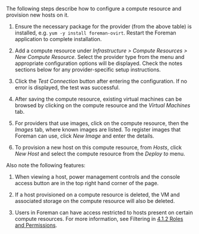 
The following steps describe how to configure a compute resource and provision new hosts on it.

1. Ensure the necessary package for the provider (from the above table) is installed, e.g. `yum -y install foreman-ovirt`.  Restart the Foreman application to complete installation.

1. Add a compute resource under *Infrastructure > Compute Resources > New Compute Resource*.  Select the provider type from the menu and appropriate configuration options will be displayed.  Check the notes sections below for any provider-specific setup instructions.

1. Click the *Test Connection* button after entering the configuration.  If no error is displayed, the test was successful.

1. After saving the compute resource, existing virtual machines can be browsed by clicking on the compute resource and the *Virtual Machines* tab.

1. For providers that use images, click on the compute resource, then the *Images* tab, where known images are listed.  To register images that Foreman can use, click *New Image* and enter the details.

1. To provision a new host on this compute resource, from *Hosts*, click *New Host* and select the compute resource from the *Deploy to* menu.

Also note the following features:

1. When viewing a host, power management controls and the console access button are in the top right hand corner of the page.

1. If a host provisioned on a compute resource is deleted, the VM and associated storage on the compute resource will also be deleted.

1. Users in Foreman can have access restricted to hosts present on certain compute resources.  For more information, see Filtering in [4.1.2 Roles and Permissions](/manuals/{{page.version}}/index.html#4.1.2RolesandPermissions).

